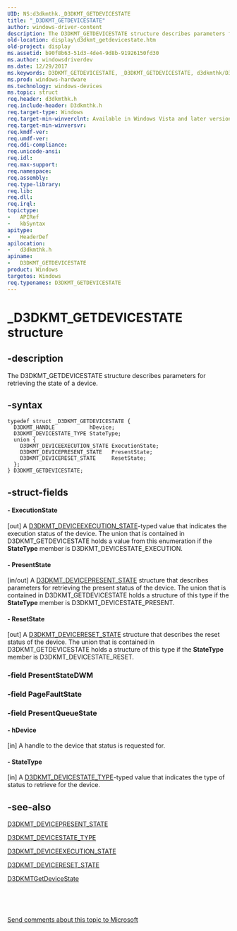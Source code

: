 ```yaml
---
UID: NS:d3dkmthk._D3DKMT_GETDEVICESTATE
title: "_D3DKMT_GETDEVICESTATE"
author: windows-driver-content
description: The D3DKMT_GETDEVICESTATE structure describes parameters for retrieving the state of a device.
old-location: display\d3dkmt_getdevicestate.htm
old-project: display
ms.assetid: b90f8b63-51d3-4de4-9d8b-91926150fd30
ms.author: windowsdriverdev
ms.date: 12/29/2017
ms.keywords: D3DKMT_GETDEVICESTATE, _D3DKMT_GETDEVICESTATE, d3dkmthk/D3DKMT_GETDEVICESTATE, display.d3dkmt_getdevicestate, OpenGL_Structs_39a99244-3951-4a2f-a92d-4aec50589cde.xml, D3DKMT_GETDEVICESTATE structure [Display Devices]
ms.prod: windows-hardware
ms.technology: windows-devices
ms.topic: struct
req.header: d3dkmthk.h
req.include-header: D3dkmthk.h
req.target-type: Windows
req.target-min-winverclnt: Available in Windows Vista and later versions of the Windows operating systems.
req.target-min-winversvr: 
req.kmdf-ver: 
req.umdf-ver: 
req.ddi-compliance: 
req.unicode-ansi: 
req.idl: 
req.max-support: 
req.namespace: 
req.assembly: 
req.type-library: 
req.lib: 
req.dll: 
req.irql: 
topictype:
-	APIRef
-	kbSyntax
apitype:
-	HeaderDef
apilocation:
-	d3dkmthk.h
apiname:
-	D3DKMT_GETDEVICESTATE
product: Windows
targetos: Windows
req.typenames: D3DKMT_GETDEVICESTATE
---
```


# _D3DKMT_GETDEVICESTATE structure


## -description


The D3DKMT_GETDEVICESTATE structure describes parameters for retrieving the state of a device. 


## -syntax


````
typedef struct _D3DKMT_GETDEVICESTATE {
  D3DKMT_HANDLE           hDevice;
  D3DKMT_DEVICESTATE_TYPE StateType;
  union {
    D3DKMT_DEVICEEXECUTION_STATE ExecutionState;
    D3DKMT_DEVICEPRESENT_STATE   PresentState;
    D3DKMT_DEVICERESET_STATE     ResetState;
  };
} D3DKMT_GETDEVICESTATE;
````


## -struct-fields




#### - ExecutionState

[out] A <a href="..\d3dkmthk\ne-d3dkmthk-_d3dkmt_deviceexecution_state.md">D3DKMT_DEVICEEXECUTION_STATE</a>-typed value that indicates the execution status of the device. The union that is contained in D3DKMT_GETDEVICESTATE holds a value from this enumeration if the <b>StateType</b> member is D3DKMT_DEVICESTATE_EXECUTION. 


#### - PresentState

[in/out] A <a href="..\d3dkmthk\ns-d3dkmthk-_d3dkmt_devicepresent_state.md">D3DKMT_DEVICEPRESENT_STATE</a> structure that describes parameters for retrieving the present status of the device. The union that is contained in D3DKMT_GETDEVICESTATE holds a structure of this type if the <b>StateType</b> member is D3DKMT_DEVICESTATE_PRESENT. 


#### - ResetState

[out] A <a href="..\d3dkmthk\ns-d3dkmthk-_d3dkmt_devicereset_state.md">D3DKMT_DEVICERESET_STATE</a> structure that describes the reset status of the device. The union that is contained in D3DKMT_GETDEVICESTATE holds a structure of this type if the <b>StateType</b> member is D3DKMT_DEVICESTATE_RESET. 


### -field PresentStateDWM

 


### -field PageFaultState

 


### -field PresentQueueState

 


#### - hDevice

[in] A handle to the device that status is requested for.


#### - StateType

[in] A <a href="..\d3dkmthk\ne-d3dkmthk-_d3dkmt_devicestate_type.md">D3DKMT_DEVICESTATE_TYPE</a>-typed value that indicates the type of status to retrieve for the device.


## -see-also

<a href="..\d3dkmthk\ns-d3dkmthk-_d3dkmt_devicepresent_state.md">D3DKMT_DEVICEPRESENT_STATE</a>

<a href="..\d3dkmthk\ne-d3dkmthk-_d3dkmt_devicestate_type.md">D3DKMT_DEVICESTATE_TYPE</a>

<a href="..\d3dkmthk\ne-d3dkmthk-_d3dkmt_deviceexecution_state.md">D3DKMT_DEVICEEXECUTION_STATE</a>

<a href="..\d3dkmthk\ns-d3dkmthk-_d3dkmt_devicereset_state.md">D3DKMT_DEVICERESET_STATE</a>

<a href="..\d3dkmthk\nf-d3dkmthk-d3dkmtgetdevicestate.md">D3DKMTGetDeviceState</a>

 

 

<a href="mailto:wsddocfb@microsoft.com?subject=Documentation%20feedback [display\display]:%20D3DKMT_GETDEVICESTATE structure%20 RELEASE:%20(12/29/2017)&amp;body=%0A%0APRIVACY STATEMENT%0A%0AWe use your feedback to improve the documentation. We don't use your email address for any other purpose, and we'll remove your email address from our system after the issue that you're reporting is fixed. While we're working to fix this issue, we might send you an email message to ask for more info. Later, we might also send you an email message to let you know that we've addressed your feedback.%0A%0AFor more info about Microsoft's privacy policy, see http://privacy.microsoft.com/en-us/default.aspx." title="Send comments about this topic to Microsoft">Send comments about this topic to Microsoft</a>

